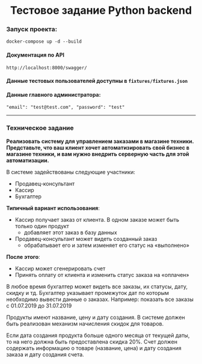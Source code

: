 <h1 align="center"> Тестовое задание Python backend </h1>

### Запуск проекта:
`docker-compose up -d --build`
#### Документация по API
`http://localhost:8000/swagger/`
#### Данные тестовых пользователей доступны в `fixtures/fixtures.json`
#### Данные главного администратора:
`"email": "test@test.com", "password": "test"`

---

### Техническое задание
**Реализовать систему для управлением заказами в магазине техники. Представьте, что
ваш клиент хочет автоматизировать свой бизнес в магазине техники, и вам нужно
внедрить серверную часть для этой автоматизации.**

В системе задействованы следующие участники:
* Продавец-консультант
* Кассир
* Бухгалтер 

**Типичный вариант использования**:

* Кассир получает заказ от клиента. В одном заказе может быть только один продукт
  * добавляет этот заказ в базу данных
* Продавец-консультант может видеть созданный заказ
  * обрабатывает его и затем изменяет его статус на «выполнено»

**После этого**:

* Кассир может сгенерировать счет
* Принять оплату от клиента и изменить статус заказа на «оплачен»

В любое время бухгалтер может видеть все заказы, их статусы, дату, скидку и тд.
Бухгалтер указывает промежуток дат по которым необходимо вывести данные о заказах.
Например: показать все заказы с 01.07.2019 до 31.07.2019

Продукты имеют название, цену и дату создания. В системе должен быть реализован
механизм начисления скидок для товаров.

Если дата создания продукта больше одного месяца от текущей даты, то на него должна быть предоставлена скидка 20%.
Счет должен содержать информацию о товаре (название, цена) и дату создания заказа и
дату создания счета.

